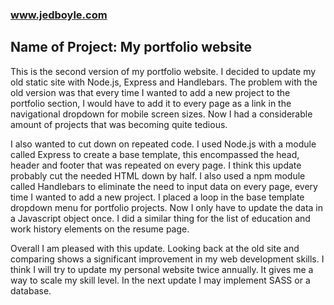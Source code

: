 ### www.jedboyle.com

## Name of Project: My portfolio website

This is the second version of my portfolio website. I decided to update my old static site with Node.js, Express and Handlebars. The problem with the old version was that every time I wanted to add a new project to the portfolio section, I would have to add it to every page as a link in the navigational dropdown for mobile screen sizes. Now I had a considerable amount of projects that was becoming quite tedious.

I also wanted to cut down on repeated code. I used Node.js with a module called Express to create a base template, this encompassed the head, header and footer that was repeated on every page. I think this update probably cut the needed HTML down by half. I also used a npm module called Handlebars to eliminate the need to input data on every page, every time I wanted to add a new project. I placed a loop in the base template dropdown menu for portfolio projects. Now I only have to update the data in a Javascript object once. I did a similar thing for the list of education and work history elements on the resume page.

Overall I am pleased with this update. Looking back at the old site and comparing shows a significant improvement in my web development skills. I think I will try to update my personal website twice annually. It gives me a way to scale my skill level. In the next update I may implement SASS or a database.